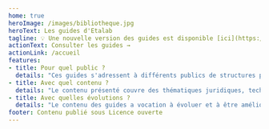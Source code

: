 ```yaml
---
home: true
heroImage: /images/bibliotheque.jpg
heroText: Les guides d'Etalab
tagline: 💡 Une nouvelle version des guides est disponible [ici](https://etalab-2.gitbook.io/guides/) . 
actionText: Consulter les guides →
actionLink: /accueil
features:
- title: Pour quel public ?
  details: "Ces guides s'adressent à différents publics de structures publiques ou privées : chief data officer,  juristes,  experts métiers, chefs de projets ou encore simples curieux."
- title: Avec quel contenu ?
  details: "Le contenu présenté couvre des thématiques juridiques, techniques ou encore organisationnelles."
- title: Avec quelles évolutions ?
  details: "Le contenu des guides a vocation à évoluer et à être amélioré grâce à vos retours et suggestions !"
footer: Contenu publié sous Licence ouverte
---
```

